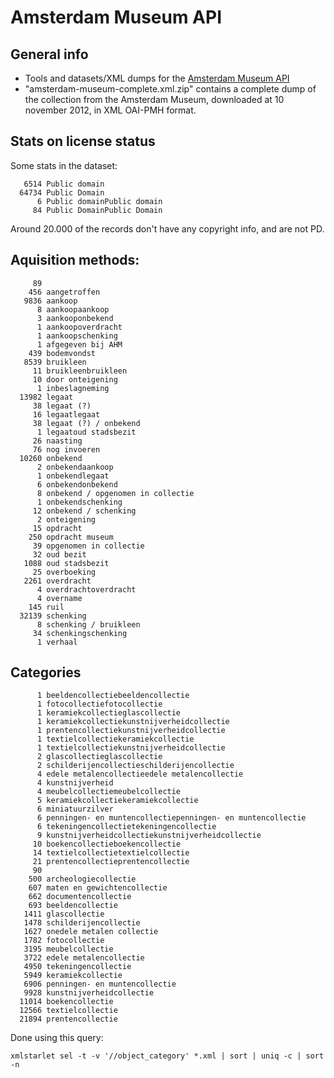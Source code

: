 Amsterdam Museum API
====================

General info
------------

* Tools and datasets/XML dumps for the [Amsterdam Museum API](http://www.amsterdammuseum.nl/open-data)
* "amsterdam-museum-complete.xml.zip" contains a complete dump of the collection from the Amsterdam Museum, downloaded at 10 november 2012, in XML OAI-PMH format.

Stats on license status
-----------------------

Some stats in the dataset:

       6514 Public domain
      64734 Public Domain
          6 Public domainPublic domain
         84 Public DomainPublic Domain

Around 20.000 of the records don't have any copyright info, and are not PD.

Aquisition methods:
-------------------
         89
        456 aangetroffen
       9836 aankoop
          8 aankoopaankoop
          3 aankooponbekend
          1 aankoopoverdracht
          1 aankoopschenking
          1 afgegeven bij AHM
        439 bodemvondst
       8539 bruikleen
         11 bruikleenbruikleen
         10 door onteigening
          1 inbeslagneming
      13982 legaat
         38 legaat (?)
         16 legaatlegaat
         38 legaat (?) / onbekend
          1 legaatoud stadsbezit
         26 naasting
         76 nog invoeren
      10260 onbekend
          2 onbekendaankoop
          1 onbekendlegaat
          6 onbekendonbekend
          8 onbekend / opgenomen in collectie
          1 onbekendschenking
         12 onbekend / schenking
          2 onteigening
         15 opdracht
        250 opdracht museum
         39 opgenomen in collectie
         32 oud bezit
       1088 oud stadsbezit
         25 overboeking
       2261 overdracht
          4 overdrachtoverdracht
          4 overname
        145 ruil
      32139 schenking
          8 schenking / bruikleen
         34 schenkingschenking
          1 verhaal

Categories
----------
          1 beeldencollectiebeeldencollectie
          1 fotocollectiefotocollectie
          1 keramiekcollectieglascollectie
          1 keramiekcollectiekunstnijverheidcollectie
          1 prentencollectiekunstnijverheidcollectie
          1 textielcollectiekeramiekcollectie
          1 textielcollectiekunstnijverheidcollectie
          2 glascollectieglascollectie
          2 schilderijencollectieschilderijencollectie
          4 edele metalencollectieedele metalencollectie
          4 kunstnijverheid
          4 meubelcollectiemeubelcollectie
          5 keramiekcollectiekeramiekcollectie
          6 miniatuurzilver
          6 penningen- en muntencollectiepenningen- en muntencollectie
          6 tekeningencollectietekeningencollectie
          9 kunstnijverheidcollectiekunstnijverheidcollectie
         10 boekencollectieboekencollectie
         14 textielcollectietextielcollectie
         21 prentencollectieprentencollectie
         90
        500 archeologiecollectie
        607 maten en gewichtencollectie
        662 documentencollectie
        693 beeldencollectie
       1411 glascollectie
       1478 schilderijencollectie
       1627 onedele metalen collectie
       1782 fotocollectie
       3195 meubelcollectie
       3722 edele metalencollectie
       4950 tekeningencollectie
       5949 keramiekcollectie
       6906 penningen- en muntencollectie
       9928 kunstnijverheidcollectie
      11014 boekencollectie
      12566 textielcollectie
      21894 prentencollectie

Done using this query:

    xmlstarlet sel -t -v '//object_category' *.xml | sort | uniq -c | sort -n
